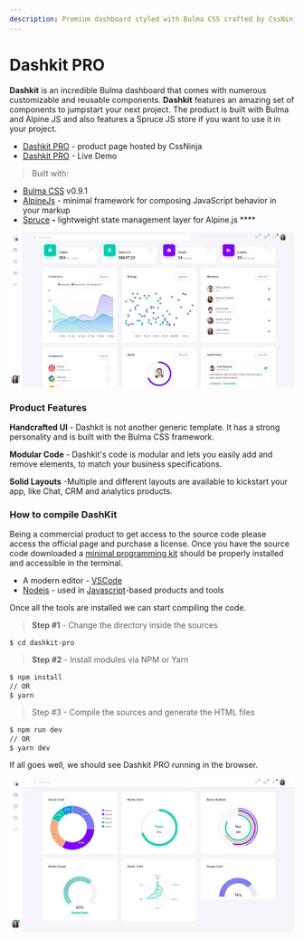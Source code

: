 ```yaml
---
description: Premium dashboard styled with Bulma CSS crafted by CssNinja agency.
---
```


# Dashkit PRO

**Dashkit** is an incredible Bulma dashboard that comes with numerous customizable and reusable components. **Dashkit** features an amazing set of components to jumpstart your next project. The product is built with Bulma and Alpine JS and also features a Spruce JS store if you want to use it in your project.

* [Dashkit PRO](https://cssninja.io/product/dashkit) - product page hosted by CssNinja
* [Dashkit PRO](https://dashkit.cssninja.io) - Live Demo

> Built with:

* [Bulma CSS](https://bulma.io) v0.9.1
* [AlpineJs](https://github.com/alpinejs/alpine) - minimal framework for composing JavaScript behavior in your markup
* [Spruce](https://github.com/ryangjchandler/spruce) **-** lightweight state management layer for Alpine.js ****&#x20;

![Dashkit - Premium Bulma Dashboard.](../../.gitbook/assets/dashkit-bulma-css.jpg)

### Product Features

**Handcrafted UI** - Dashkit is not another generic template. It has a strong personality and is built with the Bulma CSS framework.

**Modular Code** - Dashkit's code is modular and lets you easily add and remove elements, to match your business specifications.

**Solid Layouts** -Multiple and different layouts are available to kickstart your app, like Chat, CRM and analytics products.   &#x20;

### How to compile DashKit

Being a commercial product to get access to the source code please access the official page and purchase a license. Once you have the source code downloaded a [minimal programming kit](../tutorials/minimal-programming-kit.md) should be properly installed and accessible in the terminal. &#x20;

* A modern editor - [VSCode](https://code.visualstudio.com)
* [Nodejs](https://nodejs.org/en/) - used in [Javascript](https://developer.mozilla.org/en-US/docs/Web/JavaScript)-based products and tools

Once all the tools are installed we can start compiling the code.&#x20;

> **Step #1** - Change the directory inside the sources

```
$ cd dashkit-pro
```

> **Step #2** - Install modules via NPM or Yarn

```
$ npm install
// OR
$ yarn
```

> Step #3 - Compile the sources and generate the HTML files

```
$ npm run dev
// OR 
$ yarn dev
```

&#x20;If all goes well, we should see Dashkit PRO running in the browser.

![Dashkit - Bulma Dashboard Charts.](../../.gitbook/assets/dashkit-bulma-css-charts.jpg)
